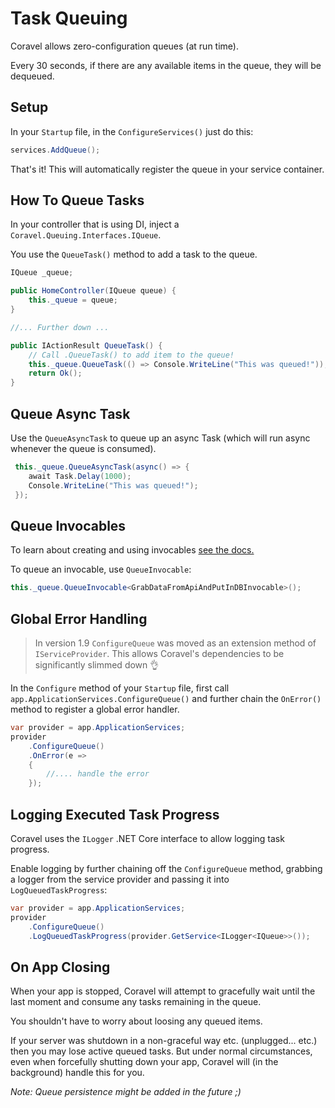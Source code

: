 # Task Queuing

Coravel allows zero-configuration queues (at run time).

Every 30 seconds, if there are any available items in the queue, they will be dequeued.

## Setup

In your `Startup` file, in the `ConfigureServices()` just do this:

```c#
services.AddQueue();
```

That's it! This will automatically register the queue in your service container.

## How To Queue Tasks

In your controller that is using DI, inject a `Coravel.Queuing.Interfaces.IQueue`.

You use the `QueueTask()` method to add a task to the queue.

```c#
IQueue _queue;

public HomeController(IQueue queue) {
    this._queue = queue;
}

//... Further down ...

public IActionResult QueueTask() {
    // Call .QueueTask() to add item to the queue!
    this._queue.QueueTask(() => Console.WriteLine("This was queued!"));
    return Ok();
}
```

## Queue Async Task

Use the `QueueAsyncTask` to queue up an async Task (which will run async whenever the queue is consumed).

```c#
 this._queue.QueueAsyncTask(async() => {
    await Task.Delay(1000);
    Console.WriteLine("This was queued!");
 });
```

## Queue Invocables

To learn about creating and using invocables [see the docs.](./Invocables.md)

To queue an invocable, use `QueueInvocable`:

```c#
this._queue.QueueInvocable<GrabDataFromApiAndPutInDBInvocable>();
```

## Global Error Handling

> In version 1.9 `ConfigureQueue` was moved as an extension method of `IServiceProvider`.
> This allows Coravel's dependencies to be significantly slimmed down 👌

In the `Configure` method of your `Startup` file, first call `app.ApplicationServices.ConfigureQueue()` and further chain the `OnError()` method to register a global error handler.

```c#
var provider = app.ApplicationServices;
provider
    .ConfigureQueue()
    .OnError(e =>
    {
        //.... handle the error
    });
```

## Logging Executed Task Progress

Coravel uses the `ILogger` .NET Core interface to allow logging task progress.

Enable logging by further chaining off the `ConfigureQueue` method, grabbing a logger from the service provider and passing it into `LogQueuedTaskProgress`:

```c#
var provider = app.ApplicationServices;
provider
    .ConfigureQueue()
    .LogQueuedTaskProgress(provider.GetService<ILogger<IQueue>>());
```

## On App Closing

When your app is stopped, Coravel will attempt to gracefully wait until the last moment and consume any tasks remaining in the queue.

You shouldn't have to worry about loosing any queued items.

If your server was shutdown in a non-graceful way etc. (unplugged... etc.) then you may lose active queued tasks. But under normal circumstances, even when forcefully shutting down your app, Coravel will (in the background) handle this for you.

_Note: Queue persistence might be added in the future ;)_
